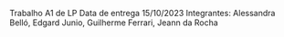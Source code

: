 Trabalho A1 de LP
Data de entrega 15/10/2023
Integrantes: Alessandra Belló, Edgard Junio, Guilherme Ferrari, Jeann da Rocha

